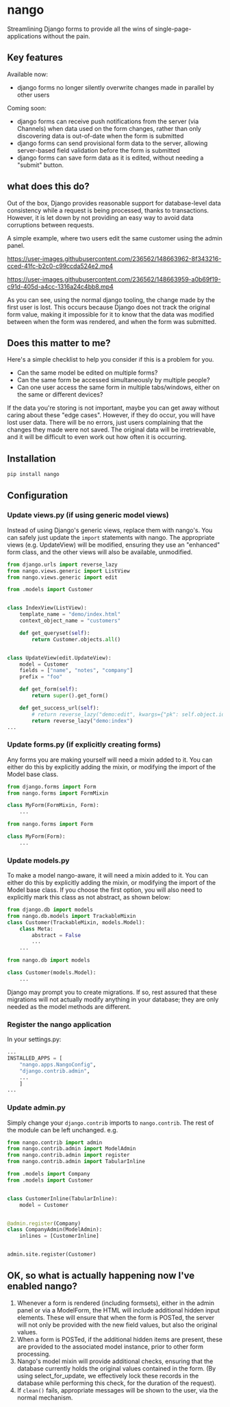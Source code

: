 # nango

Streamlining Django forms to provide all the wins of single-page-applications without the pain.

## Key features

Available now:

- django forms no longer silently overwrite changes made in parallel by other users

Coming soon:

- django forms can receive push notifications from the server (via Channels) when data used on the form changes, rather than only discovering data is out-of-date when the form is submitted
- django forms can send provisional form data to the server, allowing server-based field validation before the form is submitted
- django forms can save form data as it is edited, without needing a "submit" button.

## what does this do?

Out of the box, Django provides reasonable support for database-level data consistency while a request is being processed, thanks to
transactions. However, it is let down by not providing an easy way to avoid data corruptions between requests.

A simple example, where two users edit the same customer using the admin panel.

https://user-images.githubusercontent.com/236562/148663962-8f343216-cced-41fc-b2c0-c99ccda524e2.mp4

https://user-images.githubusercontent.com/236562/148663959-a0b69f19-c91d-405d-a4cc-1316a24c4bb8.mp4

As you can see, using the normal django tooling, the change made by the first user is lost. This occurs because Django
does not track the original form value, making it impossible for it to know that the data was modified between when
the form was rendered, and when the form was submitted.

## Does this matter to me?

Here's a simple checklist to help you consider if this is a problem for you.

- Can the same model be edited on multiple forms?
- Can the same form be accessed simultaneously by multiple people?
- Can one user access the same form in multiple tabs/windows, either on the same or different devices?

If the data you're storing is not important, maybe you can get away without caring about these "edge cases". However,
if they do occur, you will have lost user data. There will be no errors, just users complaining that the changes they
made were not saved. The original data will be irretrievable, and it will be difficult to even work out how often it is occurring.

## Installation

```bash
pip install nango
```

## Configuration

### Update views.py (if using generic model views)

Instead of using Django's generic views, replace them with nango's. You can safely just update the `import` statements
with nango. The appropriate views (e.g. UpdateView) will be modified, ensuring they use an "enhanced" form class, and the other views will also be available, unmodified.

```python
from django.urls import reverse_lazy
from nango.views.generic import ListView
from nango.views.generic import edit

from .models import Customer


class IndexView(ListView):
    template_name = "demo/index.html"
    context_object_name = "customers"

    def get_queryset(self):
        return Customer.objects.all()


class UpdateView(edit.UpdateView):
    model = Customer
    fields = ["name", "notes", "company"]
    prefix = "foo"

    def get_form(self):
        return super().get_form()

    def get_success_url(self):
        # return reverse_lazy("demo:edit", kwargs={"pk": self.object.id})
        return reverse_lazy("demo:index")
...
```

### Update forms.py (if explicitly creating forms)

Any forms you are making yourself will need a mixin added to it. You can either do this by explicitly adding the mixin,
or modifying the import of the Model base class.

```python
from django.forms import Form
from nango.forms import FormMixin

class MyForm(FormMixin, Form):
    ...
```

```python
from nango.forms import Form

class MyForm(Form):
    ...
```

### Update models.py

To make a model nango-aware, it will need a mixin added to it. You can either do this by explicitly adding the mixin,
or modifying the import of the Model base class.
If you choose the first option, you will also need to explicitly mark this
class as not abstract, as shown below:

```python
from django.db import models
from nango.db.models import TrackableMixin
class Customer(TrackableMixin, models.Model):
    class Meta:
        abstract = False
        ...
    ...
```

```python
from nango.db import models

class Customer(models.Model):
    ...
```

Django may prompt you to create migrations. If so, rest assured that these migrations will not actually modify anything in your database; they are only needed
as the model methods are different.

### Register the nango application

In your settings.py:

```python
...
INSTALLED_APPS = [
    "nango.apps.NangoConfig",
    "django.contrib.admin",
    ...
    ]
...
```

### Update admin.py

Simply change your `django.contrib` imports to `nango.contrib`. The rest of the module can be left unchanged. e.g.

```python
from nango.contrib import admin
from nango.contrib.admin import ModelAdmin
from nango.contrib.admin import register
from nango.contrib.admin import TabularInline

from .models import Company
from .models import Customer


class CustomerInline(TabularInline):
    model = Customer


@admin.register(Company)
class CompanyAdmin(ModelAdmin):
    inlines = [CustomerInline]


admin.site.register(Customer)
```

## OK, so what is actually happening now I've enabled nango?

1. Whenever a form is rendered (including formsets), either in the admin panel or via a ModelForm, the HTML will include additional hidden input elements. These will ensure that when the form is POSTed, the server will not only be provided with the new field values, but also the original values.
2. When a form is POSTed, if the additional hidden items are present, these are provided to the associated model instance, prior to other form processing.
3. Nango's model mixin will provide additional checks, ensuring that the database currently holds the original values contained in the form. (By using select_for_update, we effectively lock these records in the database while performing this check, for the duration of the request).
4. If `clean()` fails, appropriate messages will be shown to the user, via the normal mechanism.
